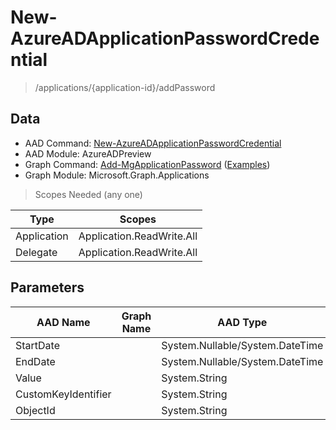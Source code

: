 # New-AzureADApplicationPasswordCredential

> /applications/{application-id}/addPassword

## Data

+ AAD Command: [New-AzureADApplicationPasswordCredential](https://docs.microsoft.com/en-us/powershell/module/AzureADPreview/New-AzureADApplicationPasswordCredential)
+ AAD Module: AzureADPreview
+ Graph Command: [Add-MgApplicationPassword](https://docs.microsoft.com/en-us/powershell/module/Microsoft.Graph.Applications/Add-MgApplicationPassword) ([Examples](https://github.com/orgs/msgraph/discussions?discussions_q=Add-MgApplicationPassword))
+ Graph Module: Microsoft.Graph.Applications

> Scopes Needed (any one)

|Type|Scopes|
|---|---|
|Application|Application.ReadWrite.All|
|Delegate|Application.ReadWrite.All|

## Parameters

|AAD Name|Graph Name|AAD Type|Graph Type|Infos|
|---|---|---|---|---|
|StartDate||System.Nullable/System.DateTime|||
|EndDate||System.Nullable/System.DateTime|||
|Value||System.String|||
|CustomKeyIdentifier||System.String|||
|ObjectId||System.String|||

